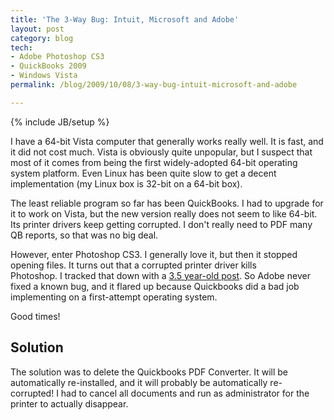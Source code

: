 ```yaml
---
title: 'The 3-Way Bug: Intuit, Microsoft and Adobe'
layout: post
category: blog
tech:
- Adobe Photoshop CS3
- QuickBooks 2009
- Windows Vista
permalink: /blog/2009/10/08/3-way-bug-intuit-microsoft-and-adobe

---
```

{% include JB/setup %}
<div id="node-59" class="node node-blog node-promoted">
  <div class="content clearfix">
    <div class="field field-name-body field-type-text-with-summary field-label-hidden"><div class="field-items"><div class="field-item even"><p>I have a 64-bit Vista computer that generally works really well. It is fast, and it did not cost much. Vista is obviously quite unpopular, but I suspect that most of it comes from being the first widely-adopted 64-bit operating system platform. Even Linux has been quite slow to get a decent implementation (my Linux box is 32-bit on a 64-bit box).</p>
<p>The least reliable program so far has been QuickBooks. I had to upgrade for it to work on Vista, but the new version really does not seem to like 64-bit. Its printer drivers keep getting corrupted. I don't really need to PDF many QB reports, so that was no big deal.</p>
<p>However, enter Photoshop CS3. I generally love it, but then it stopped opening files. It turns out that a corrupted printer driver kills Photoshop. I tracked that down with a <a href="http://forums.adobe.com/thread/501329?tstart=0">3.5 year-old post</a>. So Adobe never fixed a known bug, and it flared up because Quickbooks did a bad job implementing on a first-attempt operating system.</p>
<p>Good times!</p>
<h2>Solution</h2>
<p>The solution was to delete the Quickbooks PDF Converter. It will be automatically re-installed, and it will probably be automatically re-corrupted! I had to cancel all documents and run as administrator for the printer to actually disappear.</p></div></div></div>  </div>
</div>
